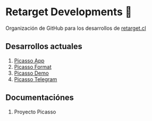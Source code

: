 # Retarget Developments 🦊

Organización de GitHub para los desarrollos de [retarget.cl](`https://www.retarget.cl`)


## Desarrollos actuales

1. [Picasso App](`https://github.com/RetargetDev/picasso-desktop-app`)
2. [Picasso Format](`https://github.com/RetargetDev/picasso-format`)
3. [Picasso Demo](`https://github.com/RetargetDev/picasso-demo`)
4. [Picasso Telegram](`https://github.com/RetargetDev/picasso-telegram`)
   

## Documentaciónes
1. Proyecto Picasso